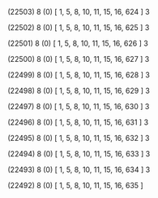 (22503) 8 (0) [ 1, 5, 8, 10, 11, 15, 16, 624 ] 3 


(22502) 8 (0) [ 1, 5, 8, 10, 11, 15, 16, 625 ] 3 


(22501) 8 (0) [ 1, 5, 8, 10, 11, 15, 16, 626 ] 3 


(22500) 8 (0) [ 1, 5, 8, 10, 11, 15, 16, 627 ] 3 


(22499) 8 (0) [ 1, 5, 8, 10, 11, 15, 16, 628 ] 3 


(22498) 8 (0) [ 1, 5, 8, 10, 11, 15, 16, 629 ] 3 


(22497) 8 (0) [ 1, 5, 8, 10, 11, 15, 16, 630 ] 3 


(22496) 8 (0) [ 1, 5, 8, 10, 11, 15, 16, 631 ] 3 


(22495) 8 (0) [ 1, 5, 8, 10, 11, 15, 16, 632 ] 3 


(22494) 8 (0) [ 1, 5, 8, 10, 11, 15, 16, 633 ] 3 


(22493) 8 (0) [ 1, 5, 8, 10, 11, 15, 16, 634 ] 3 


(22492) 8 (0) [ 1, 5, 8, 10, 11, 15, 16, 635 ]  

